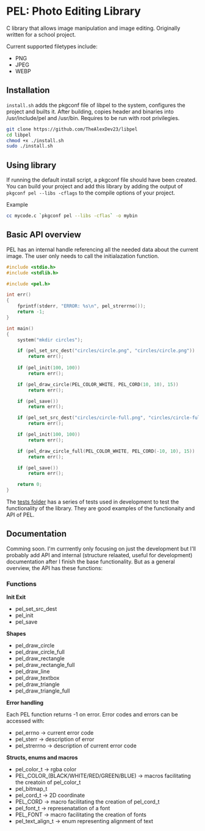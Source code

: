 # PEL: Photo Editing Library

C library that allows image manipulation and image editing. Originally written for a school project.

Current supported filetypes include:
- PNG
- JPEG
- WEBP

## Installation

`install.sh` adds the pkgconf file of libpel to the system, configures the project and builts it.
After building, copies header and binaries into /usr/include/pel and /usr/bin.
Requires to be run with root privilegies.

```bash
git clone https://github.com/TheAlexDev23/libpel
cd libpel
chmod +x ./install.sh
sudo ./install.sh
```

## Using library
If running the default install script, a pkgconf file should have been created. You can build your project and add this library by adding the output of `pkgconf pel --libs -cflags` to the compile options of your project.

Example
```bash
cc mycode.c `pkgconf pel --libs -cflas` -o mybin
```

## Basic API overview
PEL has an internal handle referencing all the needed data about the current image. The user only needs to call the initialazation function.

```C
#include <stdio.h>
#include <stdlib.h>

#include <pel.h>

int err()
{
    fprintf(stderr, "ERROR: %s\n", pel_strerrno());
    return -1;
}

int main()
{
    system("mkdir circles");

    if (pel_set_src_dest("circles/circle.png", "circles/circle.png"))
        return err();
    
    if (pel_init(100, 100))
        return err();

    if (pel_draw_circle(PEL_COLOR_WHITE, PEL_CORD(10, 10), 15))
        return err();

    if (pel_save())
        return err();

    if (pel_set_src_dest("circles/circle-full.png", "circles/circle-full.png"))
        return err();

    if (pel_init(100, 100))
        return err();

    if (pel_draw_circle_full(PEL_COLOR_WHITE, PEL_CORD(-10, 10), 15))
        return err();

    if (pel_save())
        return err();

    return 0;
}
```

The [tests folder](/tests/) has a series of tests used in development to test the functionality of the library. They are good examples of the functionaity and API of PEL.

## Documentation
Comming soon. I'm currrently only focusing on just the development but I'll probably add API and internal (structure relaated, useful for development) documentation after I finish the base functionality. But as a general overview, the API has these functions:

### Functions

**Init Exit**
- pel_set_src_dest
- pel_init
- pel_save

**Shapes**

- pel_draw_circle
- pel_draw_circle_full
- pel_draw_rectangle
- pel_draw_rectangle_full
- pel_draw_line
- pel_draw_textbox
- pel_draw_triangle
- pel_draw_triangle_full

**Error handling**

Each PEL function returns -1 on error. Error codes and errors can be accessed with:
- pel_errno -> current error code
- pel_sterr -> description of error
- pel_strerrno -> description of current error code

**Structs, enums and macros**

- pel_color_t -> rgba color
- PEL_COLOR_(BLACK/WHITE/RED/GREEN/BLUE) -> macros facilitating the creatoin of pel_color_t
- pel_bitmap_t
- pel_cord_t -> 2D coordinate
- PEL_CORD -> macro facilitating the creation of pel_cord_t
- pel_font_t -> represenatation of a font
- PEL_FONT -> macro facilitating the creation of fonts
- pel_text_align_t -> enum representing alignment of text
